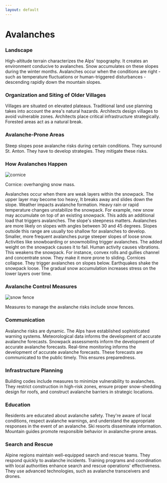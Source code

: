 ```yaml
---
layout: default
---
```


# Avalanches

### Landscape

High-altitude terrain characterizes the Alps' topography. It creates an environment conducive to avalanches. Snow accumulates on these slopes during the winter months. Avalanches occur when the conditions are right - such as temperature fluctuations or human-triggered disturbances - descending rapidly down the mountain slopes.

### Organization and Siting of Older Villages

Villages are situated on elevated plateaus. Traditional land use planning takes into account the area's natural hazards. Architects design villages to avoid vulnerable zones. Architects place critical infrastructure strategically. Forested areas act as a natural break.

### Avalanche-Prone Areas

Steep slopes pose avalanche risks during certain conditions. They surround St. Anton. They have to develop strategies. They mitigate these risks.

### How Avalanches Happen

![cornice](https://upload.wikimedia.org/wikipedia/commons/5/52/Snow_cornice.jpg)

Cornice: overhanging snow mass.

Avalanches occur when there are weak layers within the snowpack. The upper layer may become too heavy, It breaks away and slides down the slope. Weather impacts avalanche formation. Heavy rain or rapid temperature changes unstabilize the snowpack. For example, new snow may accumulate on top of an existing snowpack. This adds an additional load that triggers avalanches. The slope's steepness matters. Avalanches are more likely on slopes with angles between 30 and 45 degrees. Slopes outside this range are usually too shallow for avalanches to develop. Smaller, more frequent avalanches purge steeper slopes of loose snow. Activities like snowboarding or snowmobiling trigger avalanches. The added weight on the snowpack causes it to fail. Human activity causes vibrations. This weakens the snowpack. For instance, convex rolls and gullies channel and concentrate snow. They make it more prone to sliding. Cornices collapse. They trigger avalanches on slopes below. Earthquakes shake the snowpack loose. The gradual snow accumulation increases stress on the lower layers over time.

### Avalanche Control Measures

![snow fence](https://upload.wikimedia.org/wikipedia/commons/7/79/Kitzsteinhorn_%283.203_m_n.p.m%29_-widok_ze_schroniska_na_wysoko%C5%9Bci_3029_m_n.p.m_-_panoramio.jpg)

Measures to manage the avalanche risks include snow fences.

### Communication

Avalanche risks are dynamic. The Alps have established sophisticated warning systems. Meteorological data informs the development of accurate avalanche forecasts. Snowpack assessments inform the development of accurate avalanche forecasts. Real-time monitoring informs the development of accurate avalanche forecasts. These forecasts are communicated to the public timely. This ensures preparedness.

### Infrastructure Planning

Building codes include measures to minimize vulnerability to avalanches. They restrict construction in high-risk zones, ensure proper snow-shedding design for roofs, and construct avalanche barriers in strategic locations.

### Education

Residents are educated about avalanche safety. They're aware of local conditions, respect avalanche warnings, and understand the appropriate responses in the event of an avalanche. Ski resorts disseminate information. Mountain guides promote responsible behavior in avalanche-prone areas.

### Search and Rescue

Alpine regions maintain well-equipped search and rescue teams. They respond quickly to avalanche incidents. Training programs and coordination with local authorities enhance search and rescue operations' effectiveness. They use advanced technologies, such as avalanche transceivers and drones.
